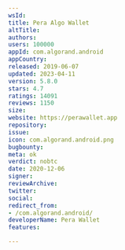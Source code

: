 ```yaml
---
wsId: 
title: Pera Algo Wallet
altTitle: 
authors: 
users: 100000
appId: com.algorand.android
appCountry: 
released: 2019-06-07
updated: 2023-04-11
version: 5.8.0
stars: 4.7
ratings: 14091
reviews: 1150
size: 
website: https://perawallet.app
repository: 
issue: 
icon: com.algorand.android.png
bugbounty: 
meta: ok
verdict: nobtc
date: 2020-12-06
signer: 
reviewArchive: 
twitter: 
social: 
redirect_from:
- /com.algorand.android/
developerName: Pera Wallet
features: 

---
```


